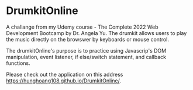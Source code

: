 # DrumkitOnline

A challange from my Udemy course - The Complete 2022 Web Development Bootcamp by Dr. Angela Yu. The drumkit allows users to play the music directly on
the browswer by keyboards or mouse control. 

The drumkitOnline's purpose is to practice using Javascrip's DOM manipulation, event listener, if else/switch statement, and callback functions.

Please check out the application on this address https://hunghoang108.github.io/DrumkitOnline/.
